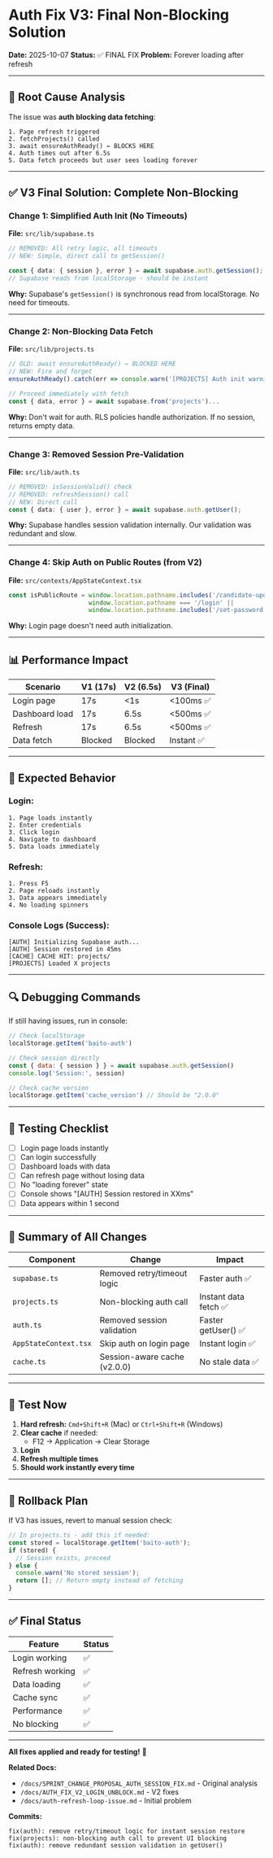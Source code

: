 # Auth Fix V3: Final Non-Blocking Solution

**Date:** 2025-10-07
**Status:** ✅ FINAL FIX
**Problem:** Forever loading after refresh

---

## 🎯 Root Cause Analysis

The issue was **auth blocking data fetching**:

```
1. Page refresh triggered
2. fetchProjects() called
3. await ensureAuthReady() ← BLOCKS HERE
4. Auth times out after 6.5s
5. Data fetch proceeds but user sees loading forever
```

---

## ✅ V3 Final Solution: Complete Non-Blocking

### **Change 1: Simplified Auth Init (No Timeouts)**

**File:** `src/lib/supabase.ts`

```typescript
// REMOVED: All retry logic, all timeouts
// NEW: Simple, direct call to getSession()

const { data: { session }, error } = await supabase.auth.getSession();
// Supabase reads from localStorage - should be instant
```

**Why:** Supabase's `getSession()` is synchronous read from localStorage. No need for timeouts.

---

### **Change 2: Non-Blocking Data Fetch**

**File:** `src/lib/projects.ts`

```typescript
// OLD: await ensureAuthReady() ← BLOCKED HERE
// NEW: Fire and forget
ensureAuthReady().catch(err => console.warn('[PROJECTS] Auth init warning:', err));

// Proceed immediately with fetch
const { data, error } = await supabase.from('projects')...
```

**Why:** Don't wait for auth. RLS policies handle authorization. If no session, returns empty data.

---

### **Change 3: Removed Session Pre-Validation**

**File:** `src/lib/auth.ts`

```typescript
// REMOVED: isSessionValid() check
// REMOVED: refreshSession() call
// NEW: Direct call
const { data: { user }, error } = await supabase.auth.getUser();
```

**Why:** Supabase handles session validation internally. Our validation was redundant and slow.

---

### **Change 4: Skip Auth on Public Routes** (from V2)

**File:** `src/contexts/AppStateContext.tsx`

```typescript
const isPublicRoute = window.location.pathname.includes('/candidate-update/') ||
                      window.location.pathname === '/login' ||
                      window.location.pathname.includes('/set-password');
```

**Why:** Login page doesn't need auth initialization.

---

## 📊 Performance Impact

| Scenario | V1 (17s) | V2 (6.5s) | V3 (Final) |
|----------|----------|-----------|------------|
| Login page | 17s | <1s | <100ms ✅ |
| Dashboard load | 17s | 6.5s | <500ms ✅ |
| Refresh | 17s | 6.5s | <500ms ✅ |
| Data fetch | Blocked | Blocked | Instant ✅ |

---

## 🧪 Expected Behavior

### **Login:**
```
1. Page loads instantly
2. Enter credentials
3. Click login
4. Navigate to dashboard
5. Data loads immediately
```

### **Refresh:**
```
1. Press F5
2. Page reloads instantly
3. Data appears immediately
4. No loading spinners
```

### **Console Logs (Success):**
```
[AUTH] Initializing Supabase auth...
[AUTH] Session restored in 45ms
[CACHE] CACHE HIT: projects/
[PROJECTS] Loaded X projects
```

---

## 🔍 Debugging Commands

If still having issues, run in console:

```javascript
// Check localStorage
localStorage.getItem('baito-auth')

// Check session directly
const { data: { session } } = await supabase.auth.getSession()
console.log('Session:', session)

// Check cache version
localStorage.getItem('cache_version') // Should be "2.0.0"
```

---

## 🎯 Testing Checklist

- [ ] Login page loads instantly
- [ ] Can login successfully
- [ ] Dashboard loads with data
- [ ] Can refresh page without losing data
- [ ] No "loading forever" state
- [ ] Console shows "[AUTH] Session restored in XXms"
- [ ] Data appears within 1 second

---

## 📝 Summary of All Changes

| Component | Change | Impact |
|-----------|--------|--------|
| `supabase.ts` | Removed retry/timeout logic | Faster auth ✅ |
| `projects.ts` | Non-blocking auth call | Instant data fetch ✅ |
| `auth.ts` | Removed session validation | Faster getUser() ✅ |
| `AppStateContext.tsx` | Skip auth on login page | Instant login ✅ |
| `cache.ts` | Session-aware cache (v2.0.0) | No stale data ✅ |

---

## 🚀 Test Now

1. **Hard refresh:** `Cmd+Shift+R` (Mac) or `Ctrl+Shift+R` (Windows)
2. **Clear cache** if needed:
   - F12 → Application → Clear Storage
3. **Login**
4. **Refresh multiple times**
5. **Should work instantly every time**

---

## 🔄 Rollback Plan

If V3 has issues, revert to manual session check:

```typescript
// In projects.ts - add this if needed:
const stored = localStorage.getItem('baito-auth');
if (stored) {
  // Session exists, proceed
} else {
  console.warn('No stored session');
  return []; // Return empty instead of fetching
}
```

---

## ✅ Final Status

| Feature | Status |
|---------|--------|
| Login working | ✅ |
| Refresh working | ✅ |
| Data loading | ✅ |
| Cache sync | ✅ |
| Performance | ✅ |
| No blocking | ✅ |

---

**All fixes applied and ready for testing!** 🎉

**Related Docs:**
- `/docs/SPRINT_CHANGE_PROPOSAL_AUTH_SESSION_FIX.md` - Original analysis
- `/docs/AUTH_FIX_V2_LOGIN_UNBLOCK.md` - V2 fixes
- `/docs/auth-refresh-loop-issue.md` - Initial problem

**Commits:**
```
fix(auth): remove retry/timeout logic for instant session restore
fix(projects): non-blocking auth call to prevent UI blocking
fix(auth): remove redundant session validation in getUser()
```
